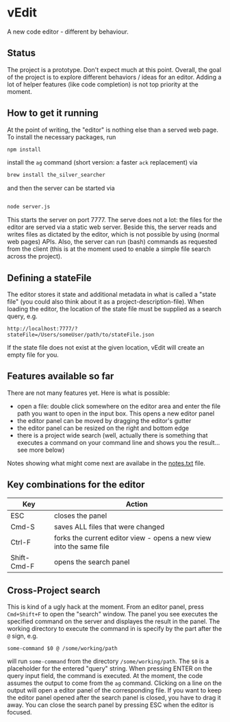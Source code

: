 # vEdit

A new code editor - different by behaviour.

## Status

The project is a prototype. Don't expect much at this point. Overall, the goal of
the project is to explore different behaviors / ideas for an editor. Adding a lot
of helper features (like code completion) is not top priority at the moment.

## How to get it running

At the point of writing, the "editor" is nothing else than a served web page. To
install the necessary packages, run

``` bash
npm install
```

install the `ag` command (short version: a faster `ack` replacement) via

``` bash
brew install the_silver_searcher
```

and then the server can be started via

``` bash

node server.js
```

This starts the server on port 7777. The serve does not a lot: the files for the
editor are served via a static web server. Beside this, the server reads and
writes files as dictated by the editor, which is not possible by using (normal
web pages) APIs. Also, the server can run (bash) commands as requested from the
client (this is at the moment used to enable a simple file search across the
project).

## Defining a stateFile

The editor stores it state and additional metadata in what is called a "state file"
(you could also think about it as a project-description-file). When loading the
editor, the location of the state file must be supplied as a search query, e.g.

```
http://localhost:7777/?stateFile=/Users/someUser/path/to/stateFile.json
```

If the state file does not exist at the given location, vEdit will create an empty
file for you.

## Features available so far

There are not many features yet. Here is what is possible:

- open a file: double click somewhere on the editor area and enter the file path
  you want to open in the input box. This opens a new editor panel
- the editor panel can be moved by dragging the editor's gutter
- the editor panel can be resized on the right and bottom edge
- there is a project wide search (well, actually there is something that executes
  a command on your command line and shows you the result... see more below)

Notes showing what might come next are availabe in the [notes.txt](notes.txt) file.

## Key combinations for the editor

Key         | Action
------------|----------------------
ESC         | closes the panel
Cmd-S       | saves ALL files that were changed
Ctrl-F      | forks the current editor view - opens a new view into the same file
Shift-Cmd-F | opens the search panel

## Cross-Project search

This is kind of a ugly hack at the moment. From an editor panel, press `Cmd+Shift+F`
to open the "search" window. The panel you see executes the specified command
on the server and displayes the result in the panel. The working directory to
execute the command in is specify by the part after the `@` sign, e.g.

```
some-command $0 @ /some/working/path
```

will run `some-command` from the directory `/some/working/path`. The `$0` is a
placeholder for the entered "query" string. When pressing ENTER on the query input
field, the command is executed. At the moment, the code assumes the output to come
from the `ag` command. Clicking on a line on the output will open a editor panel
of the corresponding file. If you want to keep the editor panel opened after the
search panel is closed, you have to drag it away. You can close the search panel
by pressing ESC when the editor is focused.

